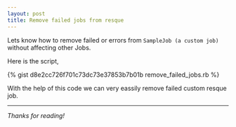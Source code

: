 ```yaml
---
layout: post
title: Remove failed jobs from resque
---
```


Lets know how to remove failed or errors from `SampleJob (a custom job)` without affecting other Jobs.

Here is the script,

{% gist d8e2cc726f701c73dc73e37853b7b01b remove_failed_jobs.rb %}

With the help of this code we can very eassily remove failed custom resque job.

***

*Thanks for reading!*
